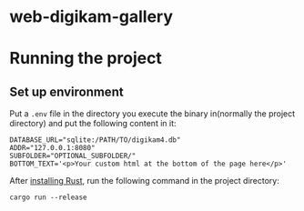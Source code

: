 # web-digikam-gallery

# Running the project
## Set up environment
Put a `.env` file in the directory you execute the binary in(normally the project directory) and put the following content in it:
```
DATABASE_URL="sqlite:/PATH/TO/digikam4.db"
ADDR="127.0.0.1:8080"
SUBFOLDER="OPTIONAL_SUBFOLDER/"
BOTTOM_TEXT='<p>Your custom html at the bottom of the page here</p>'
```

After [installing Rust](https://rustup.rs), run the following command in the project directory:
```
cargo run --release
```